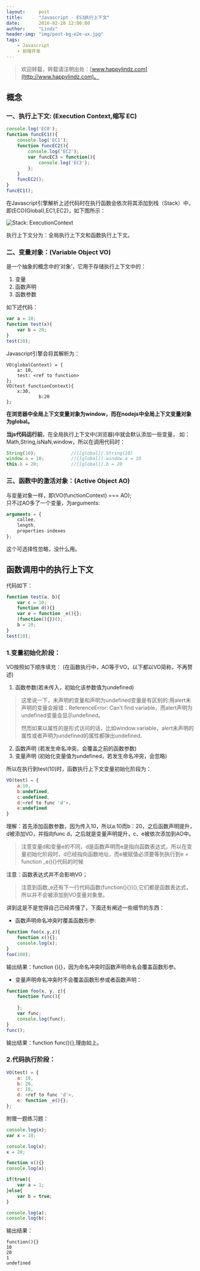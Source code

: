 ```yaml
---
layout:     post
title:      "Javascript - ES3执行上下文"
date:       2016-02-20 12:00:00
author:     "Lindz"
header-img: "img/post-bg-e2e-ux.jpg"
tags:
    - Javascript
    - 前端开发
---
```


> 欢迎转载，转载请注明出处：[www.happylindz.com](http://www.happylindz.com)。


##  概念

### 一、执行上下文: (Execution Context,缩写 EC) 

```javascript
console.log('EC0');
function funcEC1(){
    console.log('EC1');
    function funcEC2(){
        console.log('EC2');
        var funcEC3 = function(){
            console.log('EC3');
        };
    }
    funcEC2();
}
funcEC1();
```
在Javascript引擎解析上述代码时在执行函数会依次将其添加到栈（Stack）中，即(ECO(Global),EC1,EC2)，如下图所示：

![Stack: ExecutionContext](/assets/2016-02-20-javascript-execution-context/1.png)

执行上下文分为：全局执行上下文和函数执行上下文。

### 二、变量对象：(Variable Object VO)
是一个抽象的概念中的‘对象’，它用于存储执行上下文中的： 

1. 变量
2. 函数声明
3. 函数参数

如下述代码：  

```javascript
var a = 10;
function test(x){
    var b = 20;
}
test(30);
```
Javascript引擎会将其解析为：  

```
VO(globalContext) = {
	a: 10,
	test: <ref to function>
};
VO(test functionContext){
    x:30,
            b:20
};
```

**在浏览器中全局上下文变量对象为window，而在nodejs中全局上下文变量对象为global。**

**当js代码运行前**，在全局执行上下文中(浏览器)中就会默认添加一些变量，
如：Math,String,isNaN,window，所以在调用代码时：  

```javascript
String(10);     		//[[global]].String(10)
window.a = 10;  	    //[[global]].window.a = 10
this.b = 20; 			//[[global]].b = 20
```

### 三、函数中的激活对象：(Active Object AO)

与变量对象一样，即(VO(functionContext) === AO);  
只不过AO多了一个变量，为arguments:

```javascript
arguments = {
	callee,
	length,
	properties-indexes
};	
```
这个可选择性忽略，没什么用。

## 函数调用中的执行上下文
代码如下：

```javascript
function test(a, b){
    var c = 10;
    function d(){}
    var e = function _e(){};
    (function(){})();
    b = 20;
}
test(10);
```

### 1.变量初始化阶段：  
VO按照如下顺序填充：  (在函数执行中，AO等于VO，以下都以VO简称，不再赘述)  

1. 函数参数(若未传入，初始化该参数值为undefined)
> 这里说一下，未声明的变量和声明为undefined变量是有区别的:用alert未声明的变量会报错：ReferenceError: Can't find variable，而alert声明为undefined变量会显示undefined。
> 
> 然而如果以属性的是形式访问的话，比如window.variable，alert未声明的属性或者声明为undefined的属性都弹出undefined.

2. 函数声明 (若发生命名冲突，会覆盖之前的函数参数)
3. 变量声明 (初始化变量值为undefined，若发生命名冲突，会忽略)  

所以在执行到test(10)时，函数执行上下文变量初始化阶段为：

```javascript
VO(test) = {
	a:10,
	b:undefined,
	c:undefined,
	d:<ref to func 'd'>,
	e:undefined
}		
```

理解：首先添加函数参数，因为传入10，所以a:10而b：20，之后函数声明提升，d被添加VO，并指向func d，之后就是变量声明提升，c、e被依次添加到AO中。
> 注意变量d和变量e的不同，d是函数声明而e是指向函数表达式，所以在变量初始化阶段时，d已经指向函数地址，而e被赋值必须要等到执行到e = function _e(){}代码的时候

注意：函数表达式并不会影响VO；
> 注意到函数_e还有下一行代码函数(function(){})(),它们都是函数表达式，所以并不会被添加到VO变量对象里。

讲到这是不是觉得自己已经弄懂了，下面还有阐述一些细节的东西： 

* 函数声明命名冲突时覆盖函数形参:

```javascript
function foo(x,y,z){
	function x(){};
	console.log(x);
}
foo(100);
```
输出结果：function (){}，因为命名冲突时函数声明命名会覆盖函数形参。

* 变量声明命名冲突时不会覆盖函数形参或者函数声明：

```javascript
function foo(x, y, z){
	function func(){
			
	};
	var func;
	console.log(func);
}
func();
```
输出结果：function func(){},理由如上。

### 2.代码执行阶段： 
 
```javascript
VO(test) = {
	a: 10,
	b: 20,
	c: 10,
	d: <ref to func 'd'>,
	e: function _e(){};
};
``` 
 
附赠一题练习题：

```javascript	
console.log(x);
var x = 10;

console.log(x);
x = 20;

function x(){}
console.log(x);

if(true){
    var a = 1;
}else{
    var b = true;
}

console.log(a);
console.log(b);	
```
输出结果：

```
function(){}
10
20
1
undefined
```
